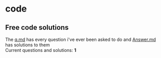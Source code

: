 
# code
## Free code solutions
The [q.md](https://github.com/CapMactavish241/code/blob/main/q.md) has every question i've ever been asked to do and [Answer.md](https://github.com/CapMactavish241/code/blob/main/Answer.md) has solutions to them  
Current questions and solutions: **1**
 
